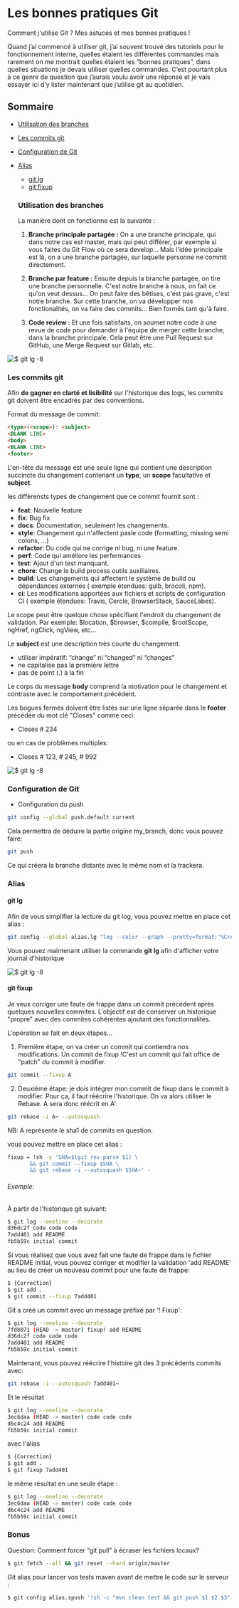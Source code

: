 # Les bonnes pratiques Git
Comment j'utilise Git ? Mes astuces et mes bonnes pratiques !


Quand j’ai commencé à utiliser git, j’ai souvent trouvé des tutoriels pour le fonctionnement interne,
quelles étaient les différentes commandes mais rarement on me montrait quelles étaient les “bonnes pratiques”,
dans quelles situations je devais utiliser quelles commandes. C’est pourtant plus à ce genre de question
que j’aurais voulu avoir une réponse et je vais essayer ici d’y lister maintenant que j’utilise git au quotidien.

## Sommaire
* [Utilisation des branches](https://github.com/Raouf25/Git-sheet#utilisation-des-branches)
* [Les commits git](https://github.com/Raouf25/Git-sheet#les-commits-git)
* [Configuration de Git](https://github.com/Raouf25/Git-sheet#alias)
* [Alias](https://github.com/Raouf25/Git-sheet#alias)
  * [git lg](https://github.com/Raouf25/Git-sheet#git-lg)
  * [git fixup](https://github.com/Raouf25/Git-sheet#git-fixup)


  ### Utilisation des branches
  La manière dont on fonctionne est la suivante :

  1. **Branche principale partagée :**
  On a une branche principale, qui dans notre cas est master, mais qui peut différer, par exemple si vous faites du Git Flow où ce sera develop...
  Mais l'idée principale est là, on a une branche partagée, sur laquelle personne ne commit directement.

  2. **Branche par feature :**
  Ensuite depuis la branche partagée, on tire une branche personnelle. C'est notre branche à nous, on fait ce qu'on veut dessus... On peut faire des bêtises, c'est pas grave, c'est notre branche.
  Sur cette branche, on va développer nos fonctionalités, on va faire des commits... Bien formés tant qu'à faire.

  3. **Code review :**
  Et une fois satisfaits, on soumet notre code à une revue de code pour demander à l'équipe de merger cette branche, dans la branche principale. Cela peut être une Pull Request sur GitHub, une Merge Request sur Gitlab, etc.

![$ git lg -8](./src/ppp.png)
### Les commits git
Afin **de gagner en clarté et lisibilité** sur l'historique des logs, les commits git doivent être encadrés par des conventions.

Format du message de commit:
```html
<type>(<scope>): <subject>
<BLANK LINE>
<body>
<BLANK LINE>
<footer>
```

L'en-tête du message est une seule ligne qui contient une description succincte du changement contenant un **type**, un **scope** facultative et **subject**.

les diffèrensts types de changement que ce commit fournit sont :
* **feat**: Nouvelle feature
* **fix**: Bug fix
* **docs**: Documentation, seulement les changements.
* **style**: Changement qui n'affectent pasle code (formatting, missing semi colons, …)
* **refactor**: Du code qui ne corrige ni bug, ni une feature.
* **perf**: Code qui améliore les perfermances
* **test**: Ajout d'un test manquant.
* **chore**: Change le build process outils auxiliaires.
* **build**: Les changements qui affectent le système de build ou dépendances externes ( exemple étendues: gulb, brocoli, npm).
* **ci**: Les modifications apportées aux fichiers et scripts de configuration CI ( exemple étendues: Travis, Cercle, BrowserStack, SauceLabes).


Le scope peut être quelque chose spécifiant l'endroit du changement de validation. Par exemple: $location, $browser, $compile, $rootScope, ngHref, ngClick, ngView, etc...

Le **subject** est une description très courte du changement.
* utiliser impératif: “change” ni “changed” ni “changes”
* ne capitalise pas la première lettre
* pas de point (.) à la fin

Le corps du message **body** comprend la motivation pour le changement et contraste avec le comportement précédent.


Les bogues fermés doivent être listés sur une ligne séparée dans le **footer** précédée du mot clé "Closes" comme ceci:

* Closes # 234

ou en cas de problèmes multiples:

* Closes # 123, # 245, # 992

![$ git lg -8](./src/commit.png)

### Configuration de Git
* Configuration du push
```bash
git config --global push.default current
```
Cela permettra de déduire la partie origine my_branch, donc vous pouvez faire:
```bash
git push
```
Ce qui créera la branche distante avec le même nom et la trackera.

### Alias
#### git lg
Afin de vous simplifier la lecture du git log, vous pouvez mettre en place cet alias :

```sh
git config --global alias.lg "log --color --graph --pretty=format:'%Cred%h%Creset -%C(yellow)%d%Creset %s %Cgreen(%cr) %C(bold blue)<%an>%Creset' --abbrev-commit"
```

Vous pouvez maintenant utiliser la commande **git lg** afin d'afficher votre journal d'historique

![$ git lg -8](./src/alias-lg.png)

#### git fixup
Je veux corriger une faute de frappe dans un commit précédent après quelques nouvelles commites. L'objectif est de conserver un historique "propre" avec des commites cohérentes ajoutant des fonctionnalités.


L'opération se fait en deux étapes...
1. Première étape, on va créer un commit qui contiendra nos modifications. Un commit de fixup !C'est un commit qui fait office de "patch" du commit à modifier.
```sh
git commit --fixup A
```

2. Deuxième étape: je dois intégrer mon commit de fixup dans le commit à modifier. Pour ça, il faut réécrire l'historique.
On va alors utiliser le Rebase.
A sera donc réécrit en A'.
```sh
git rebase -i A~ --autosquash
```
NB: A représente le sha1 de commits en question.


vous pouvez mettre en place cet alias :
```sh
fixup = !sh -c 'SHA=$(git rev-parse $1) \
       && git commit --fixup $SHA \
       && git rebase -i --autosquash $SHA~' -
```

###### Exemple:
À partir de l'historique git suivant:
```sh
$ git log --oneline --decorate
d36dc2f code code code
7add401 add README
fb5b59c initial commit
```
Si vous réalisez que vous avez fait une faute de frappe dans le fichier README initial, vous pouvez corriger et modifier la validation 'add README' au lieu de créer un nouveau commit pour une faute de frappe:
```sh
$ {Correction}
$ git add .
$ git commit --fixup 7add401
```
Git a créé un commit avec un message préfixé par '! Fixup':
```sh
$ git log --oneline --decorate
7fd8071 (HEAD -> master) fixup! add README
d36dc2f code code code
7add401 add README
fb5b59c initial commit
```
Maintenant, vous pouvez réécrire l'histoire git des 3 précédents commits avec:
```sh
git rebase -i --autosquash 7add401~
```
Et le résultat
```sh
$ git log --oneline --decorate
3ec6daa (HEAD -> master) code code code
d6c4c24 add README
fb5b59c initial commit
```



avec l'alias
```sh
$ {Correction}
$ git add .
$ git fixup 7add401
```
le même résultat en une seule étape :
```sh
$ git log --oneline --decorate
3ec6daa (HEAD -> master) code code code
d6c4c24 add README
fb5b59c initial commit
```

### Bonus
Question: Comment forcer “git pull” à écraser les fichiers locaux?
```sh
$ git fetch --all && git reset --hard origin/master
 ```
 
 Git alias pour lancer vos tests maven avant de mettre le code sur le serveur :
```sh
$ git config alias.spush '!sh -c "mvn clean test && git push $1 $2 $3"'
 ```

